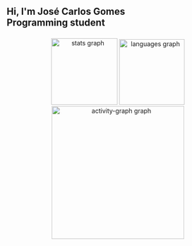 <h2 align="left">Hi, I'm José Carlos Gomes <br>Programming student</h2>


###

<div align="center">
  <img src="https://github-readme-stats.vercel.app/api?username=Jose-carlos2025&hide_title=false&hide_rank=false&show_icons=true&include_all_commits=true&count_private=true&disable_animations=false&theme=dracula&locale=en&hide_border=false&order=1" height="150" alt="stats graph"  />
  <img src="https://github-readme-stats.vercel.app/api/top-langs?username=Jose-carlos2025&locale=en&hide_title=false&layout=compact&card_width=320&langs_count=8&theme=blueberry&hide_border=false&order=2" height="148" alt="languages graph"  />
  <img src="https://github-readme-activity-graph.vercel.app/graph?username=Jose-carlos2025&radius=16&theme=react&area=true&order=5" height="300" alt="activity-graph graph"  />
</div>

###


